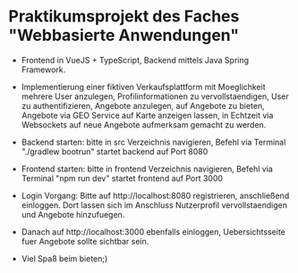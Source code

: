 # Praktikumsprojekt des Faches "Webbasierte Anwendungen"
* Frontend in VueJS + TypeScript, Backend mittels Java Spring Framework.

* Implementierung einer fiktiven Verkaufsplattform mit Moeglichkeit mehrere User anzulegen, Profilinformationen zu vervollstaendigen, User zu authentifizieren, Angebote anzulegen, auf Angebote zu bieten, Angebote via GEO Service auf Karte anzeigen lassen, in Echtzeit via Websockets auf neue Angebote aufmerksam gemacht zu werden.

* Backend starten: bitte in src Verzeichnis navigieren, Befehl via Terminal "./gradlew bootrun" startet backend auf Port 8080
* Frontend starten: bitte in frontend Verzeichnis navigieren, Befehl via Terminal  "npm run dev" startet frontend auf Port 3000 

* Login Vorgang: Bitte auf http://localhost:8080 registrieren, anschließend einloggen. Dort lassen sich im Anschluss Nutzerprofil vervollstaendigen und Angebote hinzufuegen.
* Danach auf http://localhost:3000 ebenfalls einloggen, Uebersichtsseite fuer Angebote sollte sichtbar sein. 

* Viel Spaß beim bieten;)

